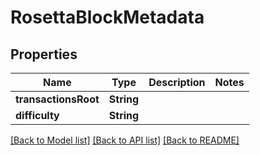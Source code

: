# RosettaBlockMetadata

## Properties
Name | Type | Description | Notes
------------ | ------------- | ------------- | -------------
**transactionsRoot** | **String** |  | 
**difficulty** | **String** |  | 

[[Back to Model list]](../README.md#documentation-for-models) [[Back to API list]](../README.md#documentation-for-api-endpoints) [[Back to README]](../README.md)


